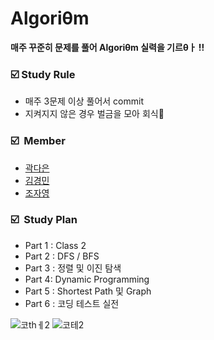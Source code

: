 # Algoriθm
**매주 꾸준히 문제를 풀어 Algoriθm 실력을 기르θㅏ !!**

### ****☑️ Study Rule****

- 매주 3문제 이상 풀어서 commit
- 지켜지지 않은 경우 벌금을 모아 회식🎉

### ****☑️  Member****

- [곽다은](https://github.com/daeunkwak/Algori-m/tree/main/downii)
- [김경민](https://github.com/daeunkwak/Algori-m/tree/main/gangmini)
- [조자영](https://github.com/daeunkwak/Algori-m/tree/main/jamong)

### ****☑️  Study Plan****

- Part 1 : Class 2 
- Part 2 : DFS / BFS
- Part 3 : 정렬 및 이진 탐색
- Part 4: Dynamic Programming
- Part 5 : Shortest Path 및 Graph
- Part 6 : 코딩 테스트 실전

![코thㅔ2](https://user-images.githubusercontent.com/77181984/155559468-db0a9064-5a57-404f-bc9b-eb7eb30c05ed.png)
![코테2](https://user-images.githubusercontent.com/77181984/155559490-5f877c01-11c2-41c2-9a73-22c7ddeceeda.png)

